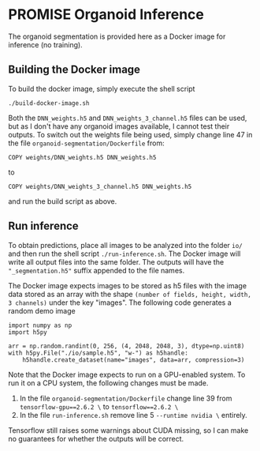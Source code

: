 # PROMISE Organoid Inference

The organoid segmentation is provided here as a Docker image for inference (no training).

## Building the Docker image

To build the docker image, simply execute the shell script

```
./build-docker-image.sh
```

Both the `DNN_weights.h5` and `DNN_weights_3_channel.h5` files can be used, but as I don't have any organoid images available, I cannot test their outputs. To switch out the weights file being used, simply change line 47 in the file `organoid-segmentation/Dockerfile` from:

```
COPY weights/DNN_weights.h5 DNN_weights.h5
```

to

```
COPY weights/DNN_weights_3_channel.h5 DNN_weights.h5
```

and run the build script as above.

## Run inference

To obtain predictions, place all images to be analyzed into the folder `io/` and then run the shell script `./run-inference.sh`. The Docker image will write all output files into the same folder. The outputs will have the `"_segmentation.h5"` suffix appended to the file names.

The Docker image expects images to be stored as h5 files with the image data stored as an array with the shape `(number of fields, height, width, 3 channels)` under the key "images". The following code generates a random demo image

```
import numpy as np
import h5py

arr = np.random.randint(0, 256, (4, 2048, 2048, 3), dtype=np.uint8)
with h5py.File("./io/sample.h5", "w-") as h5handle:
    h5handle.create_dataset(name="images", data=arr, compression=3)
```

Note that the Docker image expects to run on a GPU-enabled system. To run it on a CPU system, the following changes must be made.

1. In the file `organoid-segmentation/Dockerfile` change line 39 from `tensorflow-gpu==2.6.2 \` to `tensorflow==2.6.2 \`
2. In the file `run-inference.sh` remove line 5 `--runtime nvidia \` entirely.

Tensorflow still raises some warnings about CUDA missing, so I can make no guarantees for whether the outputs will be correct.
